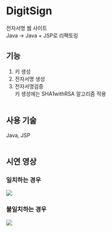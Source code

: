 # DigitSign
전자서명 웹 사이트 <br>
Java -> Java + JSP로 리팩토링 <br>

## 기능 <br>
1. 키 생성 <br>
2. 전자서명 생성 <br>
3. 전자서명검증 <br>
키 생성에는 SHA1withRSA 알고리즘 적용 <br><br>

## 사용 기술 <br>
Java, JSP <br><br>

## 시연 영상 <br>
### 일치하는 경우 <br>
<img src="https://user-images.githubusercontent.com/97611411/187395838-c078232a-9d11-4c84-acf7-c842c3ca8c12.gif"/>

### 불일치하는 경우 <br>
<img src="https://user-images.githubusercontent.com/97611411/187394981-084893d7-7c1e-4de6-8adb-498041a7237f.gif"/>
